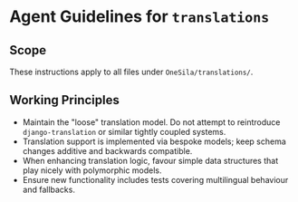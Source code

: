 # Agent Guidelines for `translations`

## Scope
These instructions apply to all files under `OneSila/translations/`.

## Working Principles
- Maintain the "loose" translation model. Do not attempt to reintroduce `django-translation` or similar tightly coupled systems.
- Translation support is implemented via bespoke models; keep schema changes additive and backwards compatible.
- When enhancing translation logic, favour simple data structures that play nicely with polymorphic models.
- Ensure new functionality includes tests covering multilingual behaviour and fallbacks.
